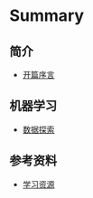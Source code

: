 # Summary

## 简介

* [开篇序言](README.md)

## 机器学习

* [数据探索](data_explor.md)

## 参考资料

* [学习资源](resources/README.md)

